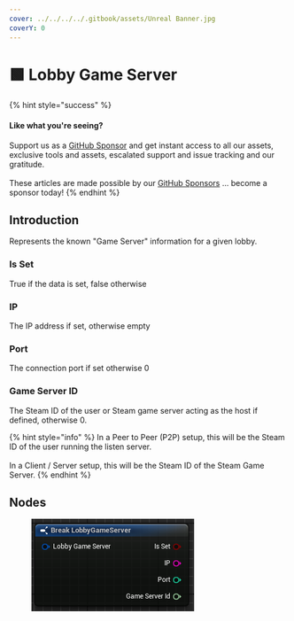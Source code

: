 ```yaml
---
cover: ../../../../.gitbook/assets/Unreal Banner.jpg
coverY: 0
---
```


# 🟩 Lobby Game Server

{% hint style="success" %}
#### Like what you're seeing?

Support us as a [GitHub Sponsor](../../../../become-a-sponsor/) and get instant access to all our assets, exclusive tools and assets, escalated support and issue tracking and our gratitude.\
\
These articles are made possible by our [GitHub Sponsors](../../../../become-a-sponsor/) ... become a sponsor today!
{% endhint %}

## Introduction

Represents the known "Game Server" information for a given lobby.&#x20;

### Is Set

True if the data is set, false otherwise

### IP

The IP address if set, otherwise empty

### Port

The connection port if set otherwise 0

### Game Server ID

The Steam ID of the user or Steam game server acting as the host if defined, otherwise 0.

{% hint style="info" %}
In a Peer to Peer (P2P) setup, this will be the Steam ID of the user running the listen server.\
\
In a Client / Server setup, this will be the Steam ID of the Steam Game Server.
{% endhint %}

## Nodes

<figure><img src="../../../../.gitbook/assets/image (3) (1) (1) (1) (1) (1) (1) (1) (1) (1) (1) (1).png" alt=""><figcaption></figcaption></figure>
